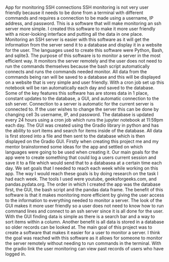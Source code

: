 App for monitoring SSH connections
SSH monitoring is not very user friendly because it needs to be done from a terminal with different commands and requires a connection to be made using a username, IP address, and password. 
This is a software that will make monitoring an ssh server more simple. I created this software to make it more user friendly with a nicer-looking interface and putting all the data in one place. 
Monitoring an SSH server is easier with this software as it will get the information from the server send it to a database and display it in a website for the user. The languages used to create this software were Python, Bash, and sqlite3.
The purpose of this software is to monitor a server in the most efficient way. It monitors the server remotely and the user does not need to run the commands themselves because the bash script automatically connects and runs the commands needed monitor.
All data from the commands being ran will be saved to a database and this will be displayed on a website that is very simple and user friendly. With a cron job set up this notebook will be ran automatically each day and saved to the database.
Some of the key features this software has are stores data in 1 place, constant updates to the database, a GUI, and automatic connection to the ssh server. Connection to a server is automatic for the current server is connected to. 
If the user wishes to change the server this can be done by changing cell 3s username, IP, and password. The database is updated every 24 hours using a cron job which runs the jupyter notebook at 11:59pm each day. 
The GUI was created using the Gradio library in python and has the ability to sort items and search for items inside of the database. All data is first stored into a file and then sent to the database which is then displayed on the Gradio GUI.
Firstly when creating this project me and my mentor brainstormed some ideas for the app and settled on which languages were going to be used when creating it. 
Our main goals for the app were to create something that could log a users current session and save it to a file which would send that to a databasea at a certain time each day. We set goals that I needed to reach each week while working on this app. The way I would reach these goals is by doing research on the task I had each week. The tools I used were youtube, geeksforgeeks.com, and pandas.pydata.org. The order in which I created the app was the database first, the GUI, the bash script and the pandas data frame.
The benefit of this software is that it makes monitoring more efficient by giving the user access to the information to everything needed to monitor a server. 
The look of the GUI makes it more user friendly so a user does not need to know how to run command lines and connect to an ssh server since it is all done for the user. 
With the GUI finding data is simple as there is a search bar and a way to sort items within a column. Another benefit is all data is stored in a database so older records can be looked at.
The main goal of this project was to create a software that makes it easier for a user to monitor a server. I think the goal was reached with this software as it allows for someone to monitor the server remotely without needing to run commands in the terminal. 
With the gradio link the user monitoring can view past records of users who have logged in.

